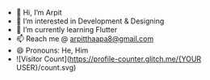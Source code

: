 - 👋 Hi, I’m Arpit
- 👀 I’m interested in Development & Designing
- 🌱 I’m currently learning Flutter
- 📫 Reach me @ arpitthaapa8@gmail.com
- 😄 Pronouns: He, Him
- ![Visitor Count](https://profile-counter.glitch.me/{YOUR USER}/count.svg)
<!---
Arpitatgithub/Arpitatgithub is a ✨ special ✨ repository because its `README.md` (this file) appears on your GitHub profile.
You can click the Preview link to take a look at your changes.
--->
